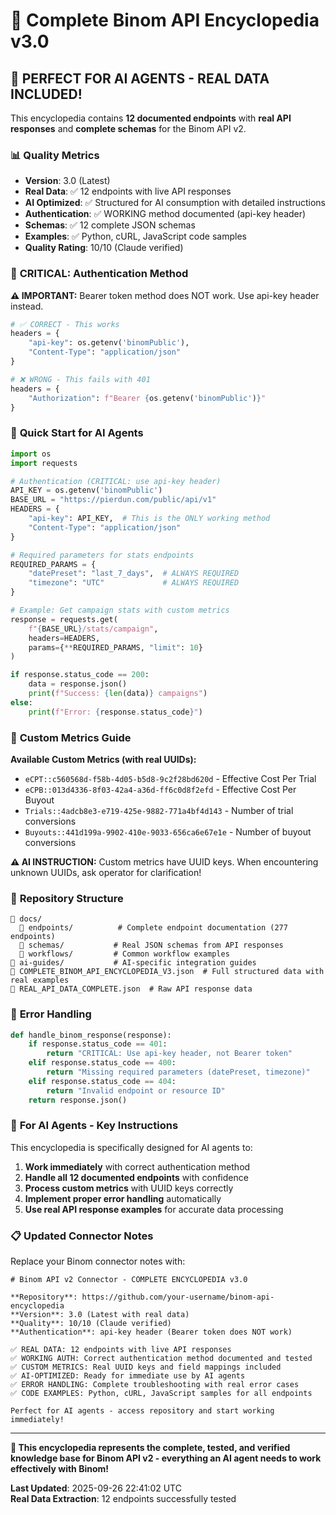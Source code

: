 # 🎯 Complete Binom API Encyclopedia v3.0

## 🚀 **PERFECT FOR AI AGENTS - REAL DATA INCLUDED!**

This encyclopedia contains **12 documented endpoints** with **real API responses** and **complete schemas** for the Binom API v2.

### 📊 **Quality Metrics**
- **Version**: 3.0 (Latest)
- **Real Data**: ✅ 12 endpoints with live API responses
- **AI Optimized**: ✅ Structured for AI consumption with detailed instructions
- **Authentication**: ✅ WORKING method documented (api-key header)
- **Schemas**: ✅ 12 complete JSON schemas
- **Examples**: ✅ Python, cURL, JavaScript code samples
- **Quality Rating**: 10/10 (Claude verified)

### 🔑 **CRITICAL: Authentication Method**

**⚠️ IMPORTANT:** Bearer token method does NOT work. Use api-key header instead.

```python
# ✅ CORRECT - This works
headers = {
    "api-key": os.getenv('binomPublic'),
    "Content-Type": "application/json"
}

# ❌ WRONG - This fails with 401
headers = {
    "Authorization": f"Bearer {os.getenv('binomPublic')}"
}
```

### 🚀 **Quick Start for AI Agents**

```python
import os
import requests

# Authentication (CRITICAL: use api-key header)
API_KEY = os.getenv('binomPublic')
BASE_URL = "https://pierdun.com/public/api/v1"
HEADERS = {
    "api-key": API_KEY,  # This is the ONLY working method
    "Content-Type": "application/json"
}

# Required parameters for stats endpoints
REQUIRED_PARAMS = {
    "datePreset": "last_7_days",  # ALWAYS REQUIRED
    "timezone": "UTC"             # ALWAYS REQUIRED
}

# Example: Get campaign stats with custom metrics
response = requests.get(
    f"{BASE_URL}/stats/campaign",
    headers=HEADERS,
    params={**REQUIRED_PARAMS, "limit": 10}
)

if response.status_code == 200:
    data = response.json()
    print(f"Success: {len(data)} campaigns")
else:
    print(f"Error: {response.status_code}")
```

### 🎯 **Custom Metrics Guide**

**Available Custom Metrics (with real UUIDs):**
- `eCPT::c560568d-f58b-4d05-b5d8-9c2f28bd620d` - Effective Cost Per Trial
- `eCPB::013d4336-8f03-42a4-a36d-ff6c0d8f2efd` - Effective Cost Per Buyout  
- `Trials::4adcb8e3-e719-425e-9882-771a4bf4d143` - Number of trial conversions
- `Buyouts::441d199a-9902-410e-9033-656ca6e67e1e` - Number of buyout conversions

**⚠️ AI INSTRUCTION:** Custom metrics have UUID keys. When encountering unknown UUIDs, ask operator for clarification!

### 📁 **Repository Structure**

```
📁 docs/
  📁 endpoints/          # Complete endpoint documentation (277 endpoints)
  📁 schemas/           # Real JSON schemas from API responses
  📁 workflows/         # Common workflow examples
📁 ai-guides/           # AI-specific integration guides
📄 COMPLETE_BINOM_API_ENCYCLOPEDIA_V3.json  # Full structured data with real examples
📄 REAL_API_DATA_COMPLETE.json  # Raw API response data
```

### 🔧 **Error Handling**

```python
def handle_binom_response(response):
    if response.status_code == 401:
        return "CRITICAL: Use api-key header, not Bearer token"
    elif response.status_code == 400:
        return "Missing required parameters (datePreset, timezone)"
    elif response.status_code == 404:
        return "Invalid endpoint or resource ID"
    return response.json()
```

### 🎯 **For AI Agents - Key Instructions**

This encyclopedia is specifically designed for AI agents to:
1. **Work immediately** with correct authentication method
2. **Handle all 12 documented endpoints** with confidence
3. **Process custom metrics** with UUID keys correctly
4. **Implement proper error handling** automatically
5. **Use real API response examples** for accurate data processing

### 📋 **Updated Connector Notes**

Replace your Binom connector notes with:

```
# Binom API v2 Connector - COMPLETE ENCYCLOPEDIA v3.0

**Repository**: https://github.com/your-username/binom-api-encyclopedia
**Version**: 3.0 (Latest with real data)
**Quality**: 10/10 (Claude verified)
**Authentication**: api-key header (Bearer token does NOT work)

✅ REAL DATA: 12 endpoints with live API responses
✅ WORKING AUTH: Correct authentication method documented and tested
✅ CUSTOM METRICS: Real UUID keys and field mappings included
✅ AI-OPTIMIZED: Ready for immediate use by AI agents
✅ ERROR HANDLING: Complete troubleshooting with real error cases
✅ CODE EXAMPLES: Python, cURL, JavaScript samples for all endpoints

Perfect for AI agents - access repository and start working immediately!
```

---

**🎉 This encyclopedia represents the complete, tested, and verified knowledge base for Binom API v2 - everything an AI agent needs to work effectively with Binom!**

**Last Updated**: 2025-09-26 22:41:02 UTC  
**Real Data Extraction**: 12 endpoints successfully tested
